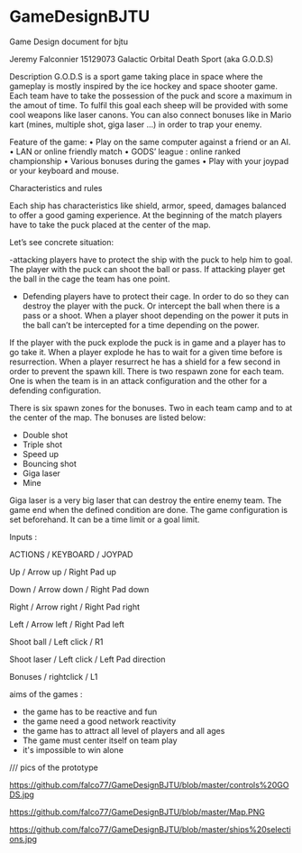 # GameDesignBJTU
Game Design document for bjtu

Jeremy Falconnier 15129073
Galactic Orbital Death Sport (aka G.O.D.S)


Description
G.O.D.S is a sport game taking place in space where the gameplay is mostly inspired by the ice hockey and space shooter game. Each team have to take the possession of the puck and score a maximum in the amout of time. To fulfil this goal each sheep will be provided with some cool weapons like laser canons. You can also connect bonuses like in Mario kart (mines, multiple shot, giga laser …) in order to trap your enemy.

Feature of the game:
•	Play on the same computer against a friend or an AI.
•	LAN or online friendly match
•	GODS’ league : online ranked championship
•	Various bonuses during the games 
•	Play with your joypad or your keyboard and mouse.

Characteristics and rules

Each ship has characteristics like shield, armor, speed, damages balanced to offer a good gaming experience.
At the beginning of the match players have to take the puck placed at the center of the map. 

Let’s see concrete situation:

-attacking players have to protect the ship with the puck to help him to goal. The player with the puck can shoot the ball or pass. If attacking player get the ball in the cage the team has one point.

- Defending players have to protect their cage. In order to do so they can destroy the player with the puck.  Or intercept the ball when there is a pass or a shoot. When a player shoot depending on the power it puts in the ball can’t be intercepted for a time depending on the power. 

If the player with the puck explode the puck is in game and a player has to go take it.
When a player explode he has to wait for a given time before is resurrection. When a player resurrect he has a shield for a few second in order to prevent the spawn kill. There is two respawn zone for each team. One is when the team is in an attack configuration and the other for a defending configuration.

There is six spawn zones for the bonuses. Two in each team camp and to at the center of the map. The bonuses are listed below:
-	Double shot
-	Triple shot
-	Speed up
-	Bouncing shot
-	Giga laser
-	Mine

Giga laser is a very big laser that can destroy the entire enemy team. 
The game end when the defined condition are done. The game configuration is set beforehand. It can be a time limit or a goal limit. 

Inputs :

ACTIONS		 / 	KEYBOARD	  /  	JOYPAD

Up			  /	  Arrow up	   / 	Right Pad up

Down		  /	  Arrow down	 / 	Right Pad down

Right		  /	  Arrow right	  /	Right Pad right

Left		  /	  Arrow left	  /	Right Pad left

Shoot ball	/	Left click	  /	R1

Shoot laser	/	Left click	  /	Left Pad direction

Bonuses			/  rightclick	  /	L1


aims of the games :

- the game has to be reactive and fun
- the game need a good network reactivity
- the game has to attract all level of players and all ages
- The game must center itself on team play
- it's impossible to win alone

/// pics of the prototype

https://github.com/falco77/GameDesignBJTU/blob/master/controls%20GODS.jpg

https://github.com/falco77/GameDesignBJTU/blob/master/Map.PNG

https://github.com/falco77/GameDesignBJTU/blob/master/ships%20selections.jpg


